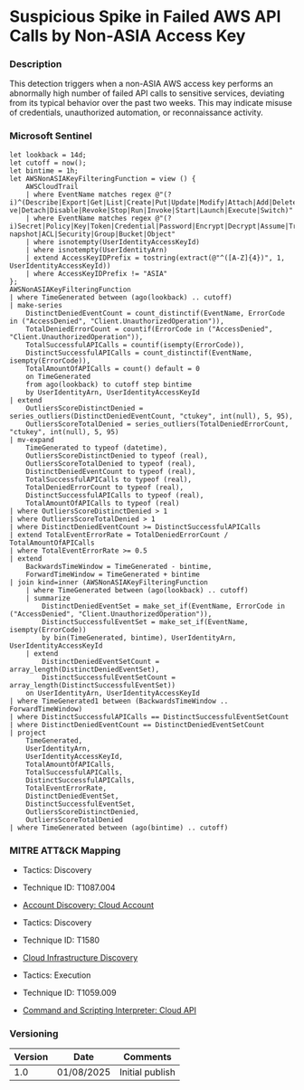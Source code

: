# Suspicious Spike in Failed AWS API Calls by Non-ASIA Access Key

### Description

This detection triggers when a non-ASIA AWS access key performs an abnormally high number of failed API calls to sensitive services, deviating from its typical behavior over the past two weeks. This may indicate misuse of credentials, unauthorized automation, or reconnaissance activity.

### Microsoft Sentinel
```
let lookback = 14d;
let cutoff = now();
let bintime = 1h;
let AWSNonASIAKeyFilteringFunction = view () {
    AWSCloudTrail
    | where EventName matches regex @"(? i)^(Describe|Export|Get|List|Create|Put|Update|Modify|Attach|Add|Delete|Remo ve|Detach|Disable|Revoke|Stop|Run|Invoke|Start|Launch|Execute|Switch)"
    | where EventName matches regex @"(? i)Secret|Policy|Key|Token|Credential|Password|Encrypt|Decrypt|Assume|Trail|S napshot|ACL|Security|Group|Bucket|Object"
    | where isnotempty(UserIdentityAccessKeyId)
    | where isnotempty(UserIdentityArn)
    | extend AccessKeyIDPrefix = tostring(extract(@"^([A-Z]{4})", 1, UserIdentityAccessKeyId))
    | where AccessKeyIDPrefix != "ASIA"
};
AWSNonASIAKeyFilteringFunction
| where TimeGenerated between (ago(lookback) .. cutoff)
| make-series
    DistinctDeniedEventCount = count_distinctif(EventName, ErrorCode in ("AccessDenied", "Client.UnauthorizedOperation")),
    TotalDeniedErrorCount = countif(ErrorCode in ("AccessDenied", "Client.UnauthorizedOperation")),
    TotalSuccessfulAPICalls = countif(isempty(ErrorCode)),
    DistinctSuccessfulAPICalls = count_distinctif(EventName, isempty(ErrorCode)),
    TotalAmountOfAPICalls = count() default = 0
    on TimeGenerated
    from ago(lookback) to cutoff step bintime
    by UserIdentityArn, UserIdentityAccessKeyId
| extend
    OutliersScoreDistinctDenied = series_outliers(DistinctDeniedEventCount, "ctukey", int(null), 5, 95),
    OutliersScoreTotalDenied = series_outliers(TotalDeniedErrorCount, "ctukey", int(null), 5, 95)
| mv-expand
    TimeGenerated to typeof (datetime),
    OutliersScoreDistinctDenied to typeof (real),
    OutliersScoreTotalDenied to typeof (real),
    DistinctDeniedEventCount to typeof (real),
    TotalSuccessfulAPICalls to typeof (real),
    TotalDeniedErrorCount to typeof (real),
    DistinctSuccessfulAPICalls to typeof (real),
    TotalAmountOfAPICalls to typeof (real)
| where OutliersScoreDistinctDenied > 1
| where OutliersScoreTotalDenied > 1
| where DistinctDeniedEventCount >= DistinctSuccessfulAPICalls
| extend TotalEventErrorRate = TotalDeniedErrorCount / TotalAmountOfAPICalls
| where TotalEventErrorRate >= 0.5
| extend
    BackwardsTimeWindow = TimeGenerated - bintime,
    ForwardTimeWindow = TimeGenerated + bintime
| join kind=inner (AWSNonASIAKeyFilteringFunction
    | where TimeGenerated between (ago(lookback) .. cutoff)
    | summarize
        DistinctDeniedEventSet = make_set_if(EventName, ErrorCode in ("AccessDenied", "Client.UnauthorizedOperation")),
        DistinctSuccessfulEventSet = make_set_if(EventName, isempty(ErrorCode))
        by bin(TimeGenerated, bintime), UserIdentityArn, UserIdentityAccessKeyId
    | extend
        DistinctDeniedEventSetCount = array_length(DistinctDeniedEventSet),
        DistinctSuccessfulEventSetCount = array_length(DistinctSuccessfulEventSet))
    on UserIdentityArn, UserIdentityAccessKeyId
| where TimeGenerated1 between (BackwardsTimeWindow .. ForwardTimeWindow)
| where DistinctSuccessfulAPICalls == DistinctSuccessfulEventSetCount
| where DistinctDeniedEventCount == DistinctDeniedEventSetCount
| project
    TimeGenerated,
    UserIdentityArn,
    UserIdentityAccessKeyId,
    TotalAmountOfAPICalls,
    TotalSuccessfulAPICalls,
    DistinctSuccessfulAPICalls,
    TotalEventErrorRate,
    DistinctDeniedEventSet,
    DistinctSuccessfulEventSet,
    OutliersScoreDistinctDenied,
    OutliersScoreTotalDenied
| where TimeGenerated between (ago(bintime) .. cutoff)
```

### MITRE ATT&CK Mapping
- Tactics: Discovery
- Technique ID: T1087.004
- [Account Discovery: Cloud Account](https://attack.mitre.org/techniques/T1087/004/)

- Tactics: Discovery
- Technique ID: T1580
- [Cloud Infrastructure Discovery](https://attack.mitre.org/techniques/T1580/)

- Tactics: Execution
- Technique ID: T1059.009
- [Command and Scripting Interpreter: Cloud API](https://attack.mitre.org/techniques/T1059/009/)

### Versioning
| Version       | Date          | Comments                               |
| ------------- |---------------| ---------------------------------------|
| 1.0           | 01/08/2025    | Initial publish                        |